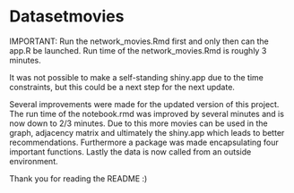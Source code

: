 # Datasetmovies

IMPORTANT: Run the network_movies.Rmd first and only then can the app.R be launched.
          Run time of the network_movies.Rmd is roughly 3 minutes.

It was not possible to make a self-standing shiny.app due to the time constraints, but this could be a next step for the next update.

Several improvements were made for the updated version of this project.
The run time of the notebook.rmd was improved by several minutes and is now down to 2/3 minutes.
Due to this more movies can be used in the graph, adjacency matrix and ultimately the shiny.app which leads to better recommendations.
Furthermore a package was made encapsulating four important functions.
Lastly the data is now called from an outside environment.

Thank you for reading the README :)